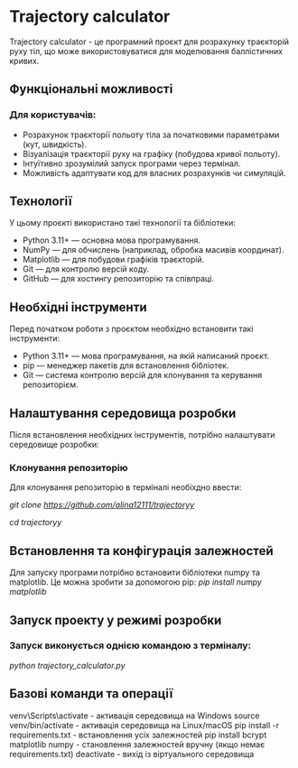 #  Trajectory сalculator
Trajectory сalculator - це програмний проєкт для розрахунку траєкторій руху тіл, що може використовуватися для моделювання баллістичних кривих.

## Функціональні можливості

### Для користувачів:
- Розрахунок траєкторії польоту тіла за початковими параметрами (кут, швидкість).
- Візуалізація траєкторії руху на графіку (побудова кривої польоту).
- Інтуїтивно зрозумілий запуск програми через термінал.
- Можливість адаптувати код для власних розрахунків чи симуляцій.

## Технології
У цьому проєкті використано такі технології та бібліотеки:
- Python 3.11+ — основна мова програмування.
- NumPy — для обчислень (наприклад, обробка масивів координат).
- Matplotlib — для побудови графіків траєкторій.
- Git — для контролю версій коду.
- GitHub — для хостингу репозиторію та співпраці.

## Необхідні інструменти

Перед початком роботи з проєктом необхідно встановити такі інструменти:
- Python 3.11+ — мова програмування, на якій написаний проєкт.
- pip — менеджер пакетів для встановлення бібліотек.
- Git — система контролю версій для клонування та керування репозиторієм.

## Налаштування середовища розробки

Після встановлення необхідних інструментів, потрібно налаштувати середовище розробки:

### Клонування репозиторію 

Для клонування репозиторію в терміналі необіхдно ввести:

*git clone https://github.com/alina12111/trajectoryy*

*cd trajectoryy*

## Встановлення та конфігурація залежностей

Для запуску програми потрібно встановити бібліотеки numpy та matplotlib. 
Це можна зробити за допомогою pip:
*pip install numpy matplotlib*

## Запуск проекту у режимі розробки

### Запуск виконується однією командою з терміналу:
*python trajectory_calculator.py*

## Базові команди та операції
venv\Scripts\activate	- активація середовища на Windows
source venv/bin/activate - активація середовища на Linux/macOS
pip install -r requirements.txt	- встановлення усіх залежностей
pip install bcrypt matplotlib numpy	 - становлення залежностей вручну (якщо немає requirements.txt)
deactivate	- вихід із віртуального середовища
